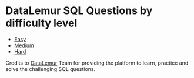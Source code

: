# DataLemur SQL Questions by difficulty level
  - [Easy](https://github.com/Mahaboob-Khan/SQL/blob/main/DataLemur/Easy/README.md)
  - [Medium](https://github.com/Mahaboob-Khan/SQL/blob/main/DataLemur/Medium/README.md)
  - [Hard](https://github.com/Mahaboob-Khan/SQL/blob/main/DataLemur/Hard/README.md)


Credits to [DataLemur](https://datalemur.com/) Team for providing the platform to learn, practice and solve the challenging SQL questions.
